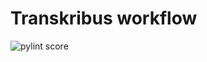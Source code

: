 Transkribus workflow
====================
![pylint score](https://mperlet.github.io/pybadge/badges/9.50.svg)
